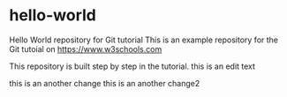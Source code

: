 # hello-world
Hello World repository for Git tutorial
This is an example repository for the Git tutoial on https://www.w3schools.com

This repository is built step by step in the tutorial.
this is an edit text

this is an another change 
this is an another change2
